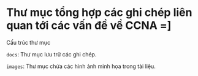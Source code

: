 # Thư mục tổng hợp các ghi chép liên quan tới các vấn đề về CCNA =]

Cấu trúc thư mục

`docs`: Thư mục lưu trữ các ghi chép.

`images`: Thư  mục chứa các hình ảnh minh họa trong tài liệu.